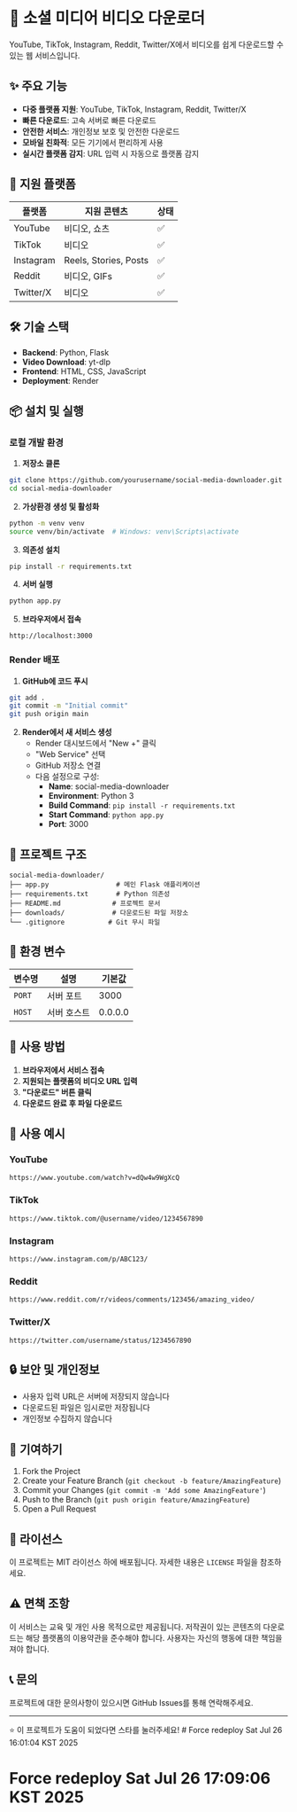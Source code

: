 # 🎥 소셜 미디어 비디오 다운로더

YouTube, TikTok, Instagram, Reddit, Twitter/X에서 비디오를 쉽게 다운로드할 수 있는 웹 서비스입니다.

## ✨ 주요 기능

- **다중 플랫폼 지원**: YouTube, TikTok, Instagram, Reddit, Twitter/X
- **빠른 다운로드**: 고속 서버로 빠른 다운로드
- **안전한 서비스**: 개인정보 보호 및 안전한 다운로드
- **모바일 친화적**: 모든 기기에서 편리하게 사용
- **실시간 플랫폼 감지**: URL 입력 시 자동으로 플랫폼 감지

## 🚀 지원 플랫폼

| 플랫폼 | 지원 콘텐츠 | 상태 |
|--------|-------------|------|
| YouTube | 비디오, 쇼츠 | ✅ |
| TikTok | 비디오 | ✅ |
| Instagram | Reels, Stories, Posts | ✅ |
| Reddit | 비디오, GIFs | ✅ |
| Twitter/X | 비디오 | ✅ |

## 🛠️ 기술 스택

- **Backend**: Python, Flask
- **Video Download**: yt-dlp
- **Frontend**: HTML, CSS, JavaScript
- **Deployment**: Render

## 📦 설치 및 실행

### 로컬 개발 환경

1. **저장소 클론**
```bash
git clone https://github.com/yourusername/social-media-downloader.git
cd social-media-downloader
```

2. **가상환경 생성 및 활성화**
```bash
python -m venv venv
source venv/bin/activate  # Windows: venv\Scripts\activate
```

3. **의존성 설치**
```bash
pip install -r requirements.txt
```

4. **서버 실행**
```bash
python app.py
```

5. **브라우저에서 접속**
```
http://localhost:3000
```

### Render 배포

1. **GitHub에 코드 푸시**
```bash
git add .
git commit -m "Initial commit"
git push origin main
```

2. **Render에서 새 서비스 생성**
   - Render 대시보드에서 "New +" 클릭
   - "Web Service" 선택
   - GitHub 저장소 연결
   - 다음 설정으로 구성:
     - **Name**: social-media-downloader
     - **Environment**: Python 3
     - **Build Command**: `pip install -r requirements.txt`
     - **Start Command**: `python app.py`
     - **Port**: 3000

## 📁 프로젝트 구조

```
social-media-downloader/
├── app.py                 # 메인 Flask 애플리케이션
├── requirements.txt       # Python 의존성
├── README.md             # 프로젝트 문서
├── downloads/            # 다운로드된 파일 저장소
└── .gitignore           # Git 무시 파일
```

## 🔧 환경 변수

| 변수명 | 설명 | 기본값 |
|--------|------|--------|
| `PORT` | 서버 포트 | 3000 |
| `HOST` | 서버 호스트 | 0.0.0.0 |

## 🚀 사용 방법

1. **브라우저에서 서비스 접속**
2. **지원되는 플랫폼의 비디오 URL 입력**
3. **"다운로드" 버튼 클릭**
4. **다운로드 완료 후 파일 다운로드**

## 📝 사용 예시

### YouTube
```
https://www.youtube.com/watch?v=dQw4w9WgXcQ
```

### TikTok
```
https://www.tiktok.com/@username/video/1234567890
```

### Instagram
```
https://www.instagram.com/p/ABC123/
```

### Reddit
```
https://www.reddit.com/r/videos/comments/123456/amazing_video/
```

### Twitter/X
```
https://twitter.com/username/status/1234567890
```

## 🔒 보안 및 개인정보

- 사용자 입력 URL은 서버에 저장되지 않습니다
- 다운로드된 파일은 임시로만 저장됩니다
- 개인정보 수집하지 않습니다

## 🤝 기여하기

1. Fork the Project
2. Create your Feature Branch (`git checkout -b feature/AmazingFeature`)
3. Commit your Changes (`git commit -m 'Add some AmazingFeature'`)
4. Push to the Branch (`git push origin feature/AmazingFeature`)
5. Open a Pull Request

## 📄 라이선스

이 프로젝트는 MIT 라이선스 하에 배포됩니다. 자세한 내용은 `LICENSE` 파일을 참조하세요.

## ⚠️ 면책 조항

이 서비스는 교육 및 개인 사용 목적으로만 제공됩니다. 저작권이 있는 콘텐츠의 다운로드는 해당 플랫폼의 이용약관을 준수해야 합니다. 사용자는 자신의 행동에 대한 책임을 져야 합니다.

## 📞 문의

프로젝트에 대한 문의사항이 있으시면 GitHub Issues를 통해 연락해주세요.

---

⭐ 이 프로젝트가 도움이 되었다면 스타를 눌러주세요! # Force redeploy Sat Jul 26 16:01:04 KST 2025
# Force redeploy Sat Jul 26 17:09:06 KST 2025
